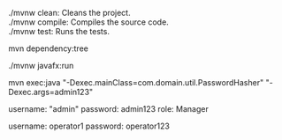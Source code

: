 ./mvnw clean: Cleans the project.  
./mvnw compile: Compiles the source code.  
./mvnw test: Runs the tests.

mvn dependency:tree


./mvnw javafx:run


mvn exec:java "-Dexec.mainClass=com.domain.util.PasswordHasher" "-Dexec.args=admin123"


username: "admin"
password: admin123
role: Manager

username: operator1
password: operator123